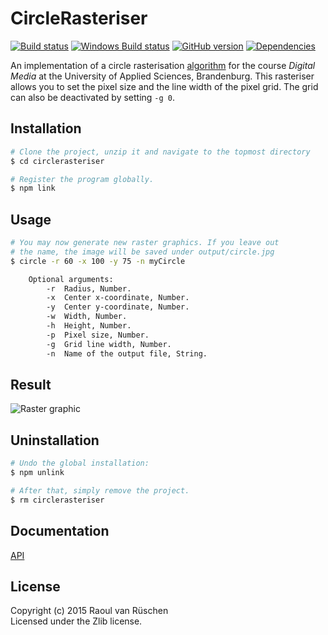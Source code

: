 # CircleRasteriser
[![Build status](https://travis-ci.org/vanruesc/circlerasteriser.svg?branch=master)](https://travis-ci.org/vanruesc/circlerasteriser) 
[![Windows Build status](https://ci.appveyor.com/api/projects/status/7sx1wwmvv2a6o1pm?svg=true)](https://ci.appveyor.com/project/vanruesc/circlerasteriser) 
[![GitHub version](https://badge.fury.io/gh/vanruesc%2Fcirclerasteriser.svg)](http://badge.fury.io/gh/vanruesc%2Fcirclerasteriser) 
[![Dependencies](https://david-dm.org/vanruesc/circlerasteriser.svg?branch=master)](https://david-dm.org/vanruesc/circlerasteriser)

An implementation of a circle rasterisation [algorithm](http://rosettacode.org/wiki/Bitmap/Midpoint_circle_algorithm) 
for the course _Digital Media_ at the University of Applied Sciences, Brandenburg. This rasteriser allows you to set 
the pixel size and the line width of the pixel grid. The grid can also be deactivated by setting ```-g 0```.


## Installation

```sh
# Clone the project, unzip it and navigate to the topmost directory
$ cd circlerasteriser

# Register the program globally.
$ npm link
``` 

## Usage

```sh
# You may now generate new raster graphics. If you leave out
# the name, the image will be saved under output/circle.jpg
$ circle -r 60 -x 100 -y 75 -n myCircle
```

```sh
    Optional arguments:
        -r  Radius, Number.
        -x  Center x-coordinate, Number.
        -y  Center y-coordinate, Number.
        -w  Width, Number.
        -h  Height, Number.
        -p  Pixel size, Number.
        -g  Grid line width, Number.
        -n  Name of the output file, String.
```


## Result

![Raster graphic](http://vanruesc.github.io/circlerasteriser/output/result.jpg)


## Uninstallation

```sh
# Undo the global installation:
$ npm unlink

# After that, simply remove the project.
$ rm circlerasteriser
```


## Documentation

[API](http://vanruesc.github.io/circlerasteriser/docs)


## License

Copyright (c) 2015 Raoul van Rüschen  
Licensed under the Zlib license.
